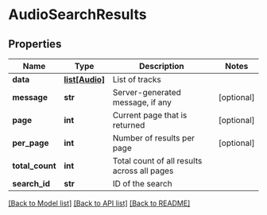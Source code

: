 # AudioSearchResults

## Properties
Name | Type | Description | Notes
------------ | ------------- | ------------- | -------------
**data** | [**list[Audio]**](Audio.md) | List of tracks | 
**message** | **str** | Server-generated message, if any | [optional] 
**page** | **int** | Current page that is returned | [optional] 
**per_page** | **int** | Number of results per page | [optional] 
**total_count** | **int** | Total count of all results across all pages | 
**search_id** | **str** | ID of the search | 

[[Back to Model list]](../README.md#documentation-for-models) [[Back to API list]](../README.md#documentation-for-api-endpoints) [[Back to README]](../README.md)

